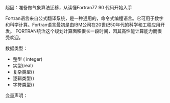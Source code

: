 起因：准备做气象算法迁移，从读懂Fortran77 90 代码开始入手

Fortran语言来自公式翻译系统，是一种通用的，命令式编程语言。它可用于数字和科学计算。Fortran语言最初是由IBM公司在20世纪50年代的科学和工程应用开发。 FORTRAN统治这个规划计算面积很长一段时间，因其高性能计算能力而很受欢迎。

数据类型：

*    整型 \( integer\)
*    实型\(real\)
*    复杂类型\(\) 
*    逻辑类型\(\) 
*    字符类型\(\)

变量声明：

